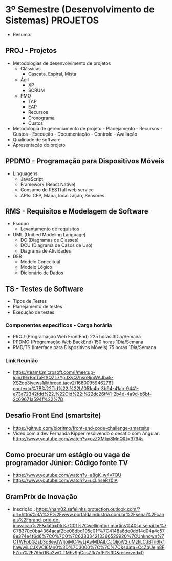 # 3º Semestre (Desenvolvimento de Sistemas) PROJETOS
- Resumo:
## PROJ - Projetos
- Metodologias de desenvolvimento de projetos
	- Clássicas
		- Cascata, Espiral, Mista
	- Ágil
		- XP
		- SCRUM
	- PMO
		- TAP
		- EAP
		- Recursos
		- Cronograma
		- Custos
- Metodologia de gerenciamento de projeto
		- Planejamento
			- Recursos
			- Custos
		- Execução
			- Documentação
		- Controle
			- Avaliação
- Qualidade de software
- Apresentação do projeto
## PPDMO - Programação para Dispositivos Móveis
- Linguagens
	- JavaScript
	- Framework (React Native)
	- Consumo de RESTfull web service
	- APIs: CEP, Mapa, localização, Sensores
## RMS - Requisitos e Modelagem de Software
- Escopo
	- Levantamento de requisitos
- UML (Unified Modeling Language)
	- DC (Diagramas de Classes)
	- DCU (Diagrama de Casos de Uso)
	- Diagrama de Atividades
- DER
	- Modelo Conceitual
	- Modelo Lógico
	- Dicionário de Dados

## TS - Testes de Software
- Tipos de Testes
- Planejamento de testes
- Execução de testes

### Componentes específicos - Carga horária
- PROJ (Programação Web FrontEnd) 225 horas 3Dia/Semana
- PPDMO (Programação Web BackEnd) 150 horas 1Dia/Semana
- RMD/TS (Interface para Dispositivos Móveis) 75 horas 1Dia/Semana

### Link Reunião
- https://teams.microsoft.com/l/meetup-join/19:rBmTaFtSQZL7YpJXyQ7hsnBjoWAJba5-XS2op3iyews1@thread.tacv2/1680095946276?context=%7B%22Tid%22:%22b1051c4b-3b94-41ab-9441-e73a72342fdd%22,%22Oid%22:%22dc26ff41-2b4d-4a9d-b6bf-2c69671a594f%22%7D

## Desafio Front End (smartsite)
- https://github.com/bioritmo/front-end-code-challenge-smartsite
- Video com a dev Fernanda Kipper resolvendo o desafio com Angular: https://www.youtube.com/watch?v=ozZXMkp8MnQ&t=3794s

## Como procurar um estágio ou vaga de programador Júnior: Código fonte TV
- https://www.youtube.com/watch?v=a8gK_w4v7QU
- https://www.youtube.com/watch?v=ucLhseRz0lA

## GramPrix de Inovação
- Inscrição : https://nam02.safelinks.protection.outlook.com/?url=https%3A%2F%2Fwww.portaldaindustria.com.br%2Fsenai%2Fcanais%2Fgrand-prix-de-inovacao%2F&data=05%7C01%7Cwellington.martins%40sp.senai.br%7C78370c0ba4364acaf2be08dbd195c01f%7C4148a6de0dd14d04a4c578e374e4f6d6%7C0%7C0%7C638334213366529920%7CUnknown%7CTWFpbGZsb3d8eyJWIjoiMC4wLjAwMDAiLCJQIjoiV2luMzIiLCJBTiI6Ik1haWwiLCJXVCI6Mn0%3D%7C3000%7C%7C%7C&sdata=CcZqUejn8FFZon%2F7Ahd1Na2wOlTMhv9gCcsZfk7qfFI%3D&reserved=0